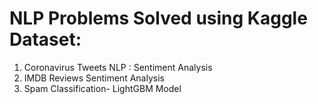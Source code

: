 # NLP Problems Solved using Kaggle Dataset:
1. Coronavirus Tweets NLP : Sentiment Analysis
2. IMDB Reviews Sentiment Analysis
3. Spam Classification- LightGBM Model
